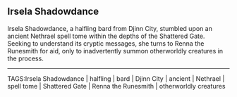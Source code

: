 ## Irsela Shadowdance

Irsela Shadowdance, a halfling bard from Djinn City, stumbled upon an ancient Nethrael spell tome within the depths of the Shattered Gate. Seeking to understand its cryptic messages, she turns to Renna the Runesmith for aid, only to inadvertently summon otherworldly creatures in the process.


---

TAGS:Irsela Shadowdance | halfling | bard | Djinn City | ancient | Nethrael | spell tome | Shattered Gate | Renna the Runesmith | otherworldly creatures
